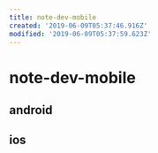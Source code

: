 ```yaml
---
title: note-dev-mobile
created: '2019-06-09T05:37:46.916Z'
modified: '2019-06-09T05:37:59.623Z'
---
```


# note-dev-mobile

## android

## ios
